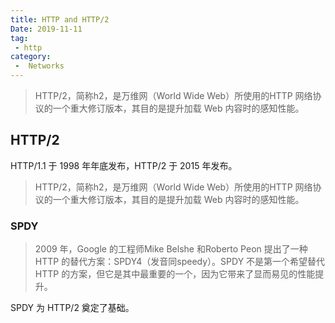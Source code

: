 ```yaml
---
title: HTTP and HTTP/2
Date: 2019-11-11
tag:
 - http
category:
 -  Networks
---
```


> HTTP/2，简称h2，是万维网（World Wide Web）所使用的HTTP 网络协议的一个重大修订版本，其目的是提升加载 Web 内容时的感知性能。

<!-- more -->

## HTTP/2

HTTP/1.1 于 1998 年年底发布，HTTP/2 于 2015 年发布。

> HTTP/2，简称h2，是万维网（World Wide Web）所使用的HTTP 网络协议的一个重大修订版本，其目的是提升加载 Web 内容时的感知性能。

### SPDY

> 2009 年，Google 的工程师Mike Belshe 和Roberto Peon 提出了一种HTTP 的替代方案：SPDY4（发音同speedy）。SPDY 不是第一个希望替代HTTP 的方案，但它是其中最重要的一个，因为它带来了显而易见的性能提升。

SPDY 为 HTTP/2 奠定了基础。


